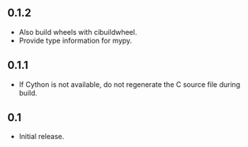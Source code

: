 0.1.2
-----

* Also build wheels with cibuildwheel.
* Provide type information for mypy.

0.1.1
-----

* If Cython is not available, do not regenerate the C source file during build.

0.1
---

* Initial release.
